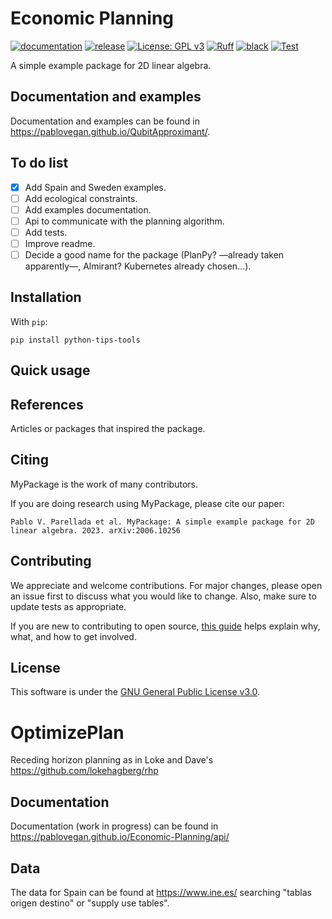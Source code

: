 # Economic Planning

[![documentation](https://img.shields.io/badge/docs-mkdocs%20material-blue.svg?style=flat)](https://pablovegan.github.io/Economic-Planning/)
[![release](https://img.shields.io/github/v/release/pablovegan/python-tips-tools.svg)](https://github.com/pablovegan/Python-tips-tools/releases/latest)
[![License: GPL v3](https://img.shields.io/badge/License-GPLv3-blue.svg)](https://www.gnu.org/licenses/gpl-3.0)
[![Ruff](https://img.shields.io/endpoint?url=https://raw.githubusercontent.com/charliermarsh/ruff/main/assets/badge/v1.json)](https://github.com/charliermarsh/ruff)
[![black](https://img.shields.io/badge/code%20style-black-black)](https://github.com/psf/black)
[![Test](https://github.com/pablovegan/Python-tips-tools/actions/workflows/tests.yml/badge.svg)](https://github.com/pablovegan/Python-tips-tools/actions/workflows/tests.yml)

A simple example package for 2D linear algebra.

## Documentation and examples
Documentation and examples can be found in https://pablovegan.github.io/QubitApproximant/.

## To do list

- [x] Add Spain and Sweden examples.
- [ ] Add ecological constraints.
- [ ] Add examples documentation.
- [ ] Api to communicate with the planning algorithm.
- [ ] Add tests.
- [ ] Improve readme.
- [ ] Decide a good name for the package (PlanPy? —already taken apparently—, Almirant? Kubernetes already chosen...).

## Installation

With `pip`:
```console
pip install python-tips-tools
```

## Quick usage




## References

Articles or packages that inspired the package.

## Citing

MyPackage is the work of many contributors. 

If you are doing research using MyPackage, please cite our paper:

    Pablo V. Parellada et al. MyPackage: A simple example package for 2D linear algebra. 2023. arXiv:2006.10256


## Contributing

We appreciate and welcome contributions. For major changes, please open an issue first
to discuss what you would like to change. Also, make sure to update tests as appropriate.

If you are new to contributing to open source, [this guide](https://opensource.guide/how-to-contribute/) helps explain why, what, and how to get involved.

## License

This software is under the [GNU General Public License v3.0](https://choosealicense.com/licenses/gpl-3.0/).



# OptimizePlan
Receding horizon planning as in Loke and Dave's
https://github.com/lokehagberg/rhp

## Documentation
Documentation (work in progress) can be found in https://pablovegan.github.io/Economic-Planning/api/

## Data
The data for Spain can be found at https://www.ine.es/ searching "tablas origen destino" or "supply use tables".
